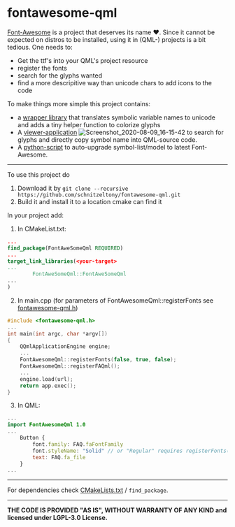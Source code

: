 fontawesome-qml
============================

[Font-Awesome](https://github.com/FortAwesome/Font-Awesome) is a project that deserves its name :heart:.
Since it cannot be expected on distros to be installed, using it in (QML-) projects is a bit tedious. One needs to:

* Get the ttf's into your QML's project resource
* register the fonts
* search for the glyphs wanted
* find a more descripitive way than unicode chars to add icons to the code

To make things more simple this project contains:

* a [wrapper library](src/lib/qml/Fontawesome.qml) that translates symbolic variable names to unicode and adds a tiny
  helper function to colorize glyphs
* A [viewer-application](src/viewer/qml/main.qml)
  ![Screenshot_2020-08-09_16-15-42](https://user-images.githubusercontent.com/2571823/89734351-df36a180-da5b-11ea-8008-27e151a838d9.png)
  to search for glyphs and directly copy symbol name into QML-source code.
* A [python-script](maintenance/font-awsome-code-generator.py) to auto-upgrade symbol-list/model to latest
  Font-Awesome.

----------------------------------------------
To use this project do

1. Download it by ```git clone --recursive https://github.com/schnitzeltony/fontawesome-qml.git```
2. Build it and install it to a location cmake can find it

In your project add:

1. In CMakeList.txt:
```cmake
...
find_package(FontAweSomeQml REQUIRED)
...
target_link_libraries(<your-target>
...
        FontAweSomeQml::FontAweSomeQml
...
)

```

2. In main.cpp (for parameters of FontAwesomeQml::registerFonts see [fontawesome-qml.h](include/fontawesome-qml.h))

```cpp
#include <fontawesome-qml.h>
...
int main(int argc, char *argv[])
{
    QQmlApplicationEngine engine;
    ...
    FontAwesomeQml::registerFonts(false, true, false);
    FontAwesomeQml::registerFAQml();
    ...
    engine.load(url);
    return app.exec();
}
```
3. In QML:
```QML
...
import FontAwesomeQml 1.0
...
    Button {
        font.family: FAQ.faFontFamily
        font.styleName: "Solid" // or "Regular" requires registerFonts(true, ..) - see main.cpp above
        text: FAQ.fa_file
    }
...
```

----------------------------------------------
For dependencies check [CMakeLists.txt](CMakeLists.txt) / ```find_package```.

----------------------------------------------
**THE CODE IS PROVIDED "AS IS", WITHOUT WARRANTY OF ANY KIND and licensed under LGPL-3.0 License.**
